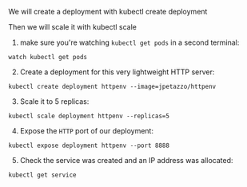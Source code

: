 We will create a deployment with kubectl create deployment

Then we will scale it with kubectl scale

1. make sure you're watching `kubectl get pods` in a second terminal:

```copy
watch kubectl get pods
```

2. Create a deployment for this very lightweight HTTP server:

```execute
kubectl create deployment httpenv --image=jpetazzo/httpenv
```

3. Scale it to 5 replicas:

```execute
kubectl scale deployment httpenv --replicas=5
```

4. Expose the `HTTP` port of our deployment:

```execute
kubectl expose deployment httpenv --port 8888
```

5. Check the service was created and an IP address was allocated:

```execute
kubectl get service
```
